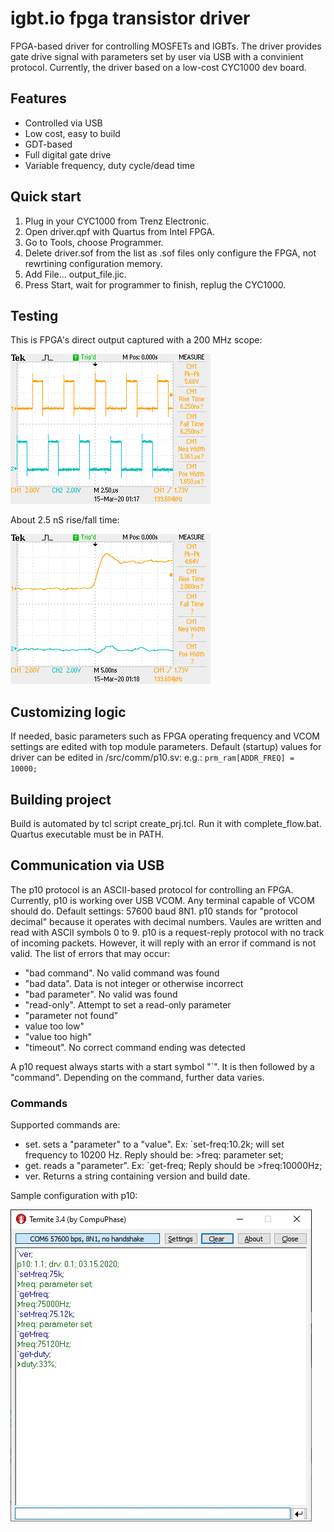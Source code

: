 # igbt.io fpga transistor driver
FPGA-based driver for controlling MOSFETs and IGBTs. The driver provides gate drive signal with parameters set by user via USB with a convinient protocol. Currently, the driver based on a low-cost CYC1000 dev board.
## Features
- Controlled via USB
- Low cost, easy to build
- GDT-based
- Full digital gate drive
- Variable frequency, duty cycle/dead time
## Quick start
1. Plug in your CYC1000 from Trenz Electronic.
2. Open driver.qpf with Quartus from Intel FPGA.
3. Go to Tools, choose Programmer.
4. Delete driver.sof from the list as .sof files only configure the FPGA, not rewrtining configuration memory.
5. Add File... output_file.jic.
6. Press Start, wait for programmer to finish, replug the CYC1000.
## Testing
This is FPGA's direct output captured with a 200 MHz scope:

![Sample Scope](https://github.com/hypernyan/driver/blob/master/pic/tek_200kHz.BMP)

About 2.5 nS rise/fall time:

![Sample Scope Rise](https://github.com/hypernyan/driver/blob/master/pic/tek_200kHz_rise.BMP)

## Customizing logic
If needed, basic parameters such as FPGA operating frequency and VCOM settings are edited with top module parameters. Default (startup) values for driver can be edited in /src/comm/p10.sv: e.g.: `prm_ram[ADDR_FREQ] = 10000;`

## Building project
Build is automated by tcl script create_prj.tcl. Run it with complete_flow.bat. Quartus executable must be in PATH.
## Communication via USB
The p10 protocol is an ASCII-based protocol for controlling an FPGA. Currently, p10 is working over USB VCOM. Any terminal capable of VCOM should do. Default settings: 57600 baud 8N1.
p10 stands for "protocol decimal" because it operates with decimal numbers. Vaules are written and read with ASCII symbols 0 to 9. 
p10 is a request-reply protocol with no track of incoming packets. However, it will reply with an error if command is not valid. The list of errors that may occur:
- "bad command". No valid command was found
- "bad data". Data is not integer or otherwise incorrect
- "bad parameter". No valid was found
- "read-only". Attempt to set a read-only parameter
- "parameter not found"
- value too low"
- "value too high"
- "timeout". No correct command ending was detected

A p10 request always starts with a start symbol "\`". It is then followed by a "command". Depending on the command, further data varies.

### Commands
Supported commands are:
- set. sets a "parameter" to a "value". Ex: \`set-freq:10.2k; will set frequency to 10200 Hz. Reply should be: >freq: parameter set;
- get. reads a "parameter". Ex: \`get-freq; Reply should be >freq:10000Hz;
- ver. Returns a string containing version and build date.

Sample configuration with p10:

![Sample Output](https://github.com/hypernyan/driver/blob/master/pic/p10_sample_termite.jpg)
